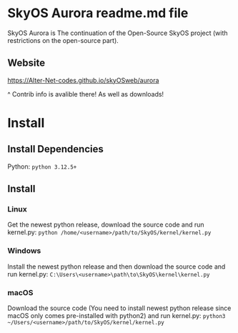 # SkyOS Aurora readme.md file 
SkyOS Aurora is The continuation of the Open-Source SkyOS project (with restrictions on the open-source part). 

## Website
[https://Alter-Net-codes.github.io/skyOSweb/aurora ](https://alter-net-codes.github.io/skyosweb/aurora/)

^ Contrib info is avalible there! As well as downloads!

# Install 
## Install Dependencies
Python: ``` python 3.12.5+ ``` 
## Install 
### Linux
Get the newest python release, download the source code and run kernel.py: 
`python /home/<username>/path/to/SkyOS/kernel/kernel.py` 
### Windows
Install the newest python release and then download the source code and run kernel.py: 
`C:\Users\<username>\path\to\SkyOS\kernel\kernel.py` 
### macOS
Download the source code (You need to install newest python release since macOS only comes pre-installed with python2) and run kernel.py:
`python3 ~/Users/<username>/path/to/SkyOS/kernel/kernel.py`
